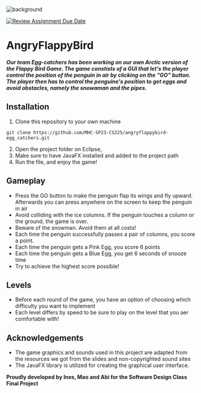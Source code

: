 ![background](https://user-images.githubusercontent.com/94261528/236587975-8cea6b59-e00d-4ce2-98e2-58916b7a9c31.png)


[![Review Assignment Due Date](https://classroom.github.com/assets/deadline-readme-button-24ddc0f5d75046c5622901739e7c5dd533143b0c8e959d652212380cedb1ea36.svg)](https://classroom.github.com/a/BZ2B4lzd)
# AngryFlappyBird

***Our team Egg-catchers has been working on our own Arctic version of the Flappy Bird Game. The game constists of a GUI that let's the player control the position of the penguin in air by clicking on the "GO" button. The player then has to control the penguine's position to get eggs and avoid obstacles, namely the snowaman and the pipes.***

## Installation
1. Clone this repository to your own machine
```
git clone https://github.com/MHC-SP23-CS225/angryflappybird-egg_catchers.git
```

2. Open the project folder on Eclipse,
3. Make sure to have JavaFX installed and added to the project path
4. Run the file, and enjoy the game!

## Gameplay

- Press the GO button to make the penguin flap its wings and fly upward. Afterwards you can press anywhere on the screen to keep the penguin in air
- Avoid colliding with the ice columns. If the penguin touches a column or the ground, the game is over.
- Beware of the snowman. Avoid them at all costs!
- Each time the penguin successfully passes a pair of columns, you score a point.
- Each time the penguin gets a Pink Egg, you score 6 points
- Each time the penguin gets a Blue Egg, you get 6 seconds of snooze time
- Try to achieve the highest score possible!

## Levels
- Before each round of the game, you have an option of choosing which difficulty you want to implement
- Each level differs by speed to be sure to play on the level that you aer comfortable with!

## Acknowledgements
- The game graphics and sounds used in this project are adapted from the resources we got from the slides and non-copyrighted sound sites
- The JavaFX library is utilized for creating the graphical user interface.

<strong>Proudly developed by Ines, Mao and Abi for the Software Design Class Final Project</strong>
